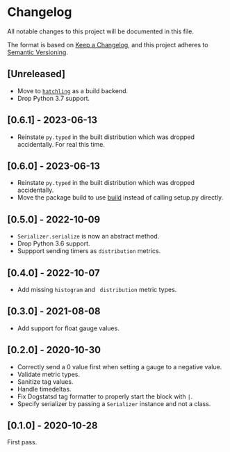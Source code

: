 # Changelog

All notable changes to this project will be documented in this file.

The format is based on [Keep a Changelog](https://keepachangelog.com/en/1.0.0/),
and this project adheres to [Semantic Versioning](https://semver.org/spec/v2.0.0.html).

## [Unreleased]

- Move to [`hatchling`](https://hatch.pypa.io/latest/) as a build backend.
- Drop Python 3.7 support.

## [0.6.1] - 2023-06-13

- Reinstate `py.typed` in the built distribution which was dropped accidentally. For real this time.

## [0.6.0] - 2023-06-13

- Reinstate `py.typed` in the built distribution which was dropped accidentally.
- Move the package build to use [build](https://pypa-build.readthedocs.io/en/stable/index.html) instead of calling setup.py directly.

## [0.5.0] - 2022-10-09

- `Serializer.serialize` is now an abstract method.
- Drop Python 3.6 support.
- Suppport sending timers as `distribution` metrics.

## [0.4.0] - 2022-10-07

- Add missing `histogram` and ` distribution` metric types.

## [0.3.0] - 2021-08-08

- Add support for float gauge values.

## [0.2.0] - 2020-10-30

- Correctly send a 0 value first when setting a gauge to a negative value.
- Validate metric types.
- Sanitize tag values.
- Handle timedeltas.
- Fix Dogstatsd tag formatter to properly start the block with `|`.
- Specify serializer by passing a `Serializer` instance and not a class.

## [0.1.0] - 2020-10-28

First pass.
